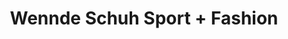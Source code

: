 ---
title: "Wennde Schuh Sport + Fashion"
url: /winsen-aller/wennde-schuh-sport-fashion/
shop: Schuhe
---